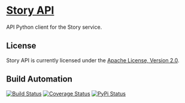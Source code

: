 # [Story API](http://story_api.hive.pt)

API Python client for the Story service.

## License

Story API is currently licensed under the [Apache License, Version 2.0](http://www.apache.org/licenses/).

## Build Automation

[![Build Status](https://travis-ci.org/hivesolutions/story_api.svg?branch=master)](https://travis-ci.org/hivesolutions/story_api)
[![Coverage Status](https://coveralls.io/repos/hivesolutions/story_api/badge.svg?branch=master)](https://coveralls.io/r/hivesolutions/story_api?branch=master)
[![PyPi Status](https://img.shields.io/pypi/v/story_api.svg)](https://pypi.python.org/pypi/story_api)

